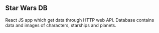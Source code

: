 Star Wars DB
-----
React JS app which get data through HTTP web API. Database contains data and images of characters, starships and planets.